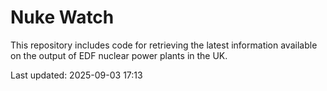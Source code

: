 # Nuke Watch

This repository includes code for retrieving the latest information available on the output of EDF nuclear power plants in the UK.

Last updated: 2025-09-03 17:13